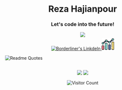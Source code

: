 <h1 align="center">Reza Hajianpour</h1>
<h3 align="center">Let's code into the future!</h3>

<p align="center">
<img  width="800px" src="https://github.com/HyunCafe/HyunCafe/raw/main/assests/loficity.gif" />
<br/>
<a href="https://www.linkedin.com/in/hajianpour/">
  <img alt="Borderliner's LinkdeIn" width="40px" src="https://user-images.githubusercontent.com/43545812/144035037-0f415fc7-9f96-4517-a370-ccc6e78a714b.png" />
</a>

<a href="https://metrics.lecoq.io/insights/Borderliner">
  <img alt="Borderliner's Metrics" width="40px" src="https://raw.githubusercontent.com/Borderliner/Borderliner/main/1340003.png" />
</a>
  
<br>

 ![Readme Quotes](https://quotes-github-readme.vercel.app/api?type=horizontal&theme=nord)

</p>

<div align="center">

<br/>
<img height="150px" src="https://github-readme-stats.vercel.app/api/top-langs/?username=Borderliner&layout=compact&theme=dracula&private=true">
<img height="150px" src="https://github-readme-stats.vercel.app/api?username=Borderliner&show_icons=true&theme=dracula&count_private=true&private=true">
<br/>

![Visitor Count](https://profile-counter.glitch.me/Borderliner/count.svg)

</div>
